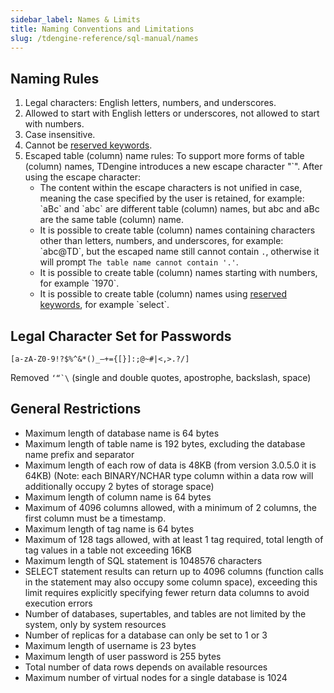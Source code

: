 ```yaml
---
sidebar_label: Names & Limits
title: Naming Conventions and Limitations
slug: /tdengine-reference/sql-manual/names
---
```


## Naming Rules

1. Legal characters: English letters, numbers, and underscores.
1. Allowed to start with English letters or underscores, not allowed to start with numbers.
1. Case insensitive.
1. Cannot be [reserved keywords](./20-keywords.md).
1. Escaped table (column) name rules:
   To support more forms of table (column) names, TDengine introduces a new escape character "`". After using the escape character:
   - The content within the escape characters is not unified in case, meaning the case specified by the user is retained, for example: \`aBc\` and \`abc\` are different table (column) names, but abc and aBc are the same table (column) name.
   - It is possible to create table (column) names containing characters other than letters, numbers, and underscores, for example: \`abc@TD\`, but the escaped name still cannot contain `.`, otherwise it will prompt `The table name cannot contain '.'`.
   - It is possible to create table (column) names starting with numbers, for example \`1970\`.
   - It is possible to create table (column) names using [reserved keywords](./20-keywords.md), for example \`select\`.

## Legal Character Set for Passwords

`[a-zA-Z0-9!?$%^&*()_–+={[}]:;@~#|<,>.?/]`

Removed `` ‘“`\ `` (single and double quotes, apostrophe, backslash, space)

## General Restrictions

- Maximum length of database name is 64 bytes
- Maximum length of table name is 192 bytes, excluding the database name prefix and separator
- Maximum length of each row of data is 48KB (from version 3.0.5.0 it is 64KB) (Note: each BINARY/NCHAR type column within a data row will additionally occupy 2 bytes of storage space)
- Maximum length of column name is 64 bytes
- Maximum of 4096 columns allowed, with a minimum of 2 columns, the first column must be a timestamp.
- Maximum length of tag name is 64 bytes
- Maximum of 128 tags allowed, with at least 1 tag required, total length of tag values in a table not exceeding 16KB
- Maximum length of SQL statement is 1048576 characters
- SELECT statement results can return up to 4096 columns (function calls in the statement may also occupy some column space), exceeding this limit requires explicitly specifying fewer return data columns to avoid execution errors
- Number of databases, supertables, and tables are not limited by the system, only by system resources
- Number of replicas for a database can only be set to 1 or 3
- Maximum length of username is 23 bytes
- Maximum length of user password is 255 bytes
- Total number of data rows depends on available resources
- Maximum number of virtual nodes for a single database is 1024
